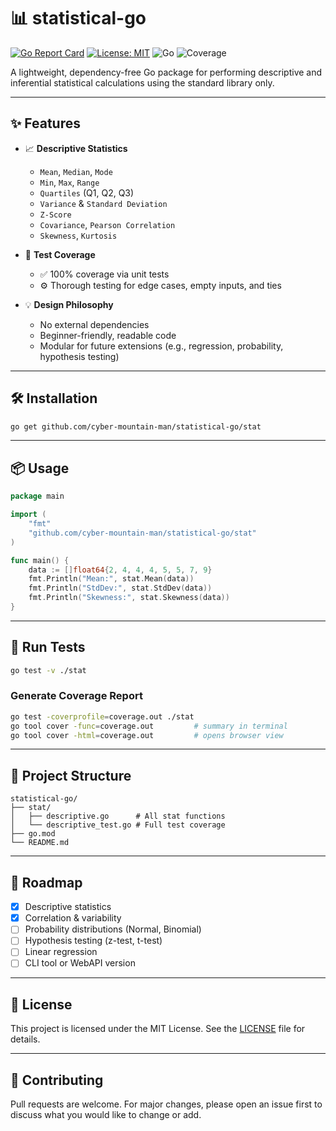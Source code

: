 # 📊 statistical-go

[![Go Report Card](https://goreportcard.com/badge/github.com/cyber-mountain-man/statistical-go)](https://goreportcard.com/report/github.com/cyber-mountain-man/statistical-go)
[![License: MIT](https://img.shields.io/badge/License-MIT-blue.svg)](LICENSE)
![Go](https://img.shields.io/badge/Go-1.21+-00ADD8.svg)
![Coverage](https://img.shields.io/badge/Coverage-100%25-brightgreen)

A lightweight, dependency-free Go package for performing descriptive and inferential statistical calculations using the standard library only.

---

## ✨ Features

- 📈 **Descriptive Statistics**
  - `Mean`, `Median`, `Mode`
  - `Min`, `Max`, `Range`
  - `Quartiles` (Q1, Q2, Q3)
  - `Variance` & `Standard Deviation`
  - `Z-Score`
  - `Covariance`, `Pearson Correlation`
  - `Skewness`, `Kurtosis`

- 🧪 **Test Coverage**
  - ✅ 100% coverage via unit tests
  - ⚙️ Thorough testing for edge cases, empty inputs, and ties

- 💡 **Design Philosophy**
  - No external dependencies
  - Beginner-friendly, readable code
  - Modular for future extensions (e.g., regression, probability, hypothesis testing)

---

## 🛠️ Installation

```bash
go get github.com/cyber-mountain-man/statistical-go/stat
````

---

## 📦 Usage

```go
package main

import (
	"fmt"
	"github.com/cyber-mountain-man/statistical-go/stat"
)

func main() {
	data := []float64{2, 4, 4, 4, 5, 5, 7, 9}
	fmt.Println("Mean:", stat.Mean(data))
	fmt.Println("StdDev:", stat.StdDev(data))
	fmt.Println("Skewness:", stat.Skewness(data))
}
```

---

## 🧪 Run Tests

```bash
go test -v ./stat
```

### Generate Coverage Report

```bash
go test -coverprofile=coverage.out ./stat
go tool cover -func=coverage.out         # summary in terminal
go tool cover -html=coverage.out         # opens browser view
```

---

## 📁 Project Structure

```
statistical-go/
├── stat/
│   ├── descriptive.go      # All stat functions
│   └── descriptive_test.go # Full test coverage
├── go.mod
└── README.md
```

---

## 📌 Roadmap

* [x] Descriptive statistics
* [x] Correlation & variability
* [ ] Probability distributions (Normal, Binomial)
* [ ] Hypothesis testing (z-test, t-test)
* [ ] Linear regression
* [ ] CLI tool or WebAPI version

---

## 📄 License

This project is licensed under the MIT License. See the [LICENSE](LICENSE) file for details.

---

## 🙌 Contributing

Pull requests are welcome. For major changes, please open an issue first to discuss what you would like to change or add.
